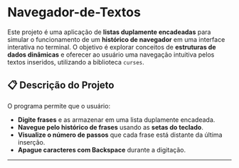 # Navegador-de-Textos

Este projeto é uma aplicação de **listas duplamente encadeadas** para simular o funcionamento de um **histórico de navegador** em uma interface interativa no terminal. O objetivo é explorar conceitos de **estruturas de dados dinâmicas** e oferecer ao usuário uma navegação intuitiva pelos textos inseridos, utilizando a biblioteca `curses`.

## 📋 Descrição do Projeto

O programa permite que o usuário:
- **Digite frases** e as armazenar em uma lista duplamente encadeada.
- **Navegue pelo histórico de frases** usando as **setas do teclado**.
- **Visualize o número de passos** que cada frase está distante da última inserção.
- **Apague caracteres com Backspace** durante a digitação.
---

